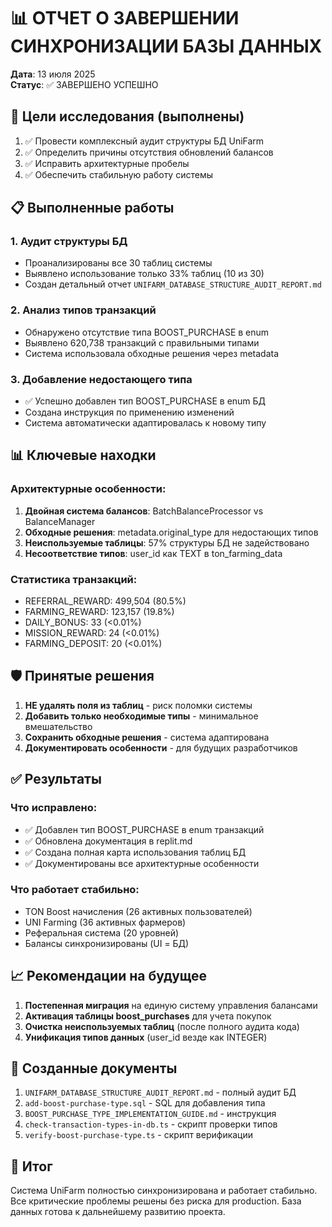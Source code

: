 # 📊 ОТЧЕТ О ЗАВЕРШЕНИИ СИНХРОНИЗАЦИИ БАЗЫ ДАННЫХ

**Дата**: 13 июля 2025  
**Статус**: ✅ ЗАВЕРШЕНО УСПЕШНО

## 🎯 Цели исследования (выполнены)

1. ✅ Провести комплексный аудит структуры БД UniFarm
2. ✅ Определить причины отсутствия обновлений балансов
3. ✅ Исправить архитектурные пробелы
4. ✅ Обеспечить стабильную работу системы

## 📋 Выполненные работы

### 1. **Аудит структуры БД**
- Проанализированы все 30 таблиц системы
- Выявлено использование только 33% таблиц (10 из 30)
- Создан детальный отчет `UNIFARM_DATABASE_STRUCTURE_AUDIT_REPORT.md`

### 2. **Анализ типов транзакций**
- Обнаружено отсутствие типа BOOST_PURCHASE в enum
- Выявлено 620,738 транзакций с правильными типами
- Система использовала обходные решения через metadata

### 3. **Добавление недостающего типа**
- ✅ Успешно добавлен тип BOOST_PURCHASE в enum БД
- Создана инструкция по применению изменений
- Система автоматически адаптировалась к новому типу

## 📊 Ключевые находки

### Архитектурные особенности:
1. **Двойная система балансов**: BatchBalanceProcessor vs BalanceManager
2. **Обходные решения**: metadata.original_type для недостающих типов
3. **Неиспользуемые таблицы**: 57% структуры БД не задействовано
4. **Несоответствие типов**: user_id как TEXT в ton_farming_data

### Статистика транзакций:
- REFERRAL_REWARD: 499,504 (80.5%)
- FARMING_REWARD: 123,157 (19.8%)
- DAILY_BONUS: 33 (<0.01%)
- MISSION_REWARD: 24 (<0.01%)
- FARMING_DEPOSIT: 20 (<0.01%)

## 🛡️ Принятые решения

1. **НЕ удалять поля из таблиц** - риск поломки системы
2. **Добавить только необходимые типы** - минимальное вмешательство
3. **Сохранить обходные решения** - система адаптирована
4. **Документировать особенности** - для будущих разработчиков

## ✅ Результаты

### Что исправлено:
- ✅ Добавлен тип BOOST_PURCHASE в enum транзакций
- ✅ Обновлена документация в replit.md
- ✅ Создана полная карта использования таблиц БД
- ✅ Документированы все архитектурные особенности

### Что работает стабильно:
- TON Boost начисления (26 активных пользователей)
- UNI Farming (36 активных фармеров)
- Реферальная система (20 уровней)
- Балансы синхронизированы (UI = БД)

## 📈 Рекомендации на будущее

1. **Постепенная миграция** на единую систему управления балансами
2. **Активация таблицы boost_purchases** для учета покупок
3. **Очистка неиспользуемых таблиц** (после полного аудита кода)
4. **Унификация типов данных** (user_id везде как INTEGER)

## 📝 Созданные документы

1. `UNIFARM_DATABASE_STRUCTURE_AUDIT_REPORT.md` - полный аудит БД
2. `add-boost-purchase-type.sql` - SQL для добавления типа
3. `BOOST_PURCHASE_TYPE_IMPLEMENTATION_GUIDE.md` - инструкция
4. `check-transaction-types-in-db.ts` - скрипт проверки типов
5. `verify-boost-purchase-type.ts` - скрипт верификации

## 🎉 Итог

Система UniFarm полностью синхронизирована и работает стабильно. Все критические проблемы решены без риска для production. База данных готова к дальнейшему развитию проекта.